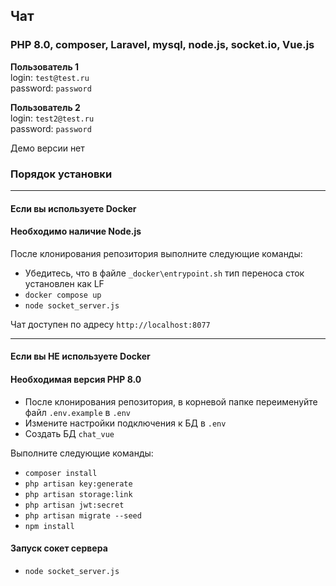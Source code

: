

## Чат

### PHP 8.0, composer, Laravel, mysql, node.js, socket.io, Vue.js

**Пользователь 1**  
login: `test@test.ru`  
password: `password`

**Пользователь 2**  
login: `test2@test.ru`  
password: `password`

Демо версии нет

### Порядок установки

---

#### Если вы используете Docker

#### Необходимо наличие Node.js
После клонирования репозитория выполните следующие команды:
- Убедитесь, что в файле `_docker\entrypoint.sh` тип переноса сток установлен как LF
- `docker compose up`
- `node socket_server.js`

Чат доступен по адресу `http://localhost:8077`

---

#### Если вы НЕ используете Docker

#### Необходимая версия PHP 8.0
- После клонирования репозитория, в корневой папке переименуйте файл `.env.example` в `.env`
- Измените настройки подключения к БД в `.env`
- Создать БД `chat_vue`

Выполните следующие команды:
- `composer install`
- `php artisan key:generate`
- `php artisan storage:link`
- `php artisan jwt:secret`
- `php artisan migrate --seed`
- `npm install`

#### Запуск сокет сервера
- `node socket_server.js`

